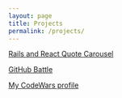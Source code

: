 ```yaml
---
layout: page
title: Projects
permalink: /projects/
---
```

[Rails and React Quote Carousel](https://github.com/chemturion/react-quotes)

[GitHub Battle](https://github.com/chemturion/github-battle)

[My CodeWars profile](https://www.codewars.com/users/chemturion/)

